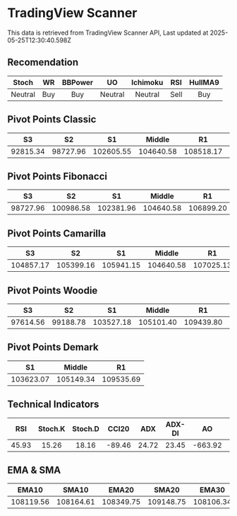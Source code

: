 # TradingView Scanner
This data is retrieved from TradingView Scanner API, Last updated at 2025-05-25T12:30:40.598Z

## Recomendation
| Stoch | WR | BBPower | UO | Ichimoku | RSI | HullMA9 |
| :---: | :---: | :---: | :---: | :---: | :---: | :---: |
| Neutral | Buy | Buy | Neutral | Neutral | Sell | Buy |

## Pivot Points Classic
| S3 | S2 | S1 | Middle | R1 | R2 | R3 |
| :---: | :---: | :---: | :---: | :---: | :---: | :---: |
| 92815.34 | 98727.96 | 102605.55 | 104640.58 | 108518.17 | 110553.20 | 116465.82 |

## Pivot Points Fibonacci
| S3 | S2 | S1 | Middle | R1 | R2 | R3 |
| :---: | :---: | :---: | :---: | :---: | :---: | :---: |
| 98727.96 | 100986.58 | 102381.96 | 104640.58 | 106899.20 | 108294.58 | 110553.20 |

## Pivot Points Camarilla
| S3 | S2 | S1 | Middle | R1 | R2 | R3 |
| :---: | :---: | :---: | :---: | :---: | :---: | :---: |
| 104857.17 | 105399.16 | 105941.15 | 104640.58 | 107025.13 | 107567.12 | 108109.11 |

## Pivot Points Woodie
| S3 | S2 | S1 | Middle | R1 | R2 | R3 |
| :---: | :---: | :---: | :---: | :---: | :---: | :---: |
| 97614.56 | 99188.78 | 103527.18 | 105101.40 | 109439.80 | 111014.01 | 115352.42 |

## Pivot Points Demark
| S1 | Middle | R1 |
| :---: | :---: | :---: |
| 103623.07 | 105149.34 | 109535.69 |

## Technical Indicators
| RSI | Stoch.K | Stoch.D | CCI20 | ADX | ADX-DI | AO | Mom | MACD | MACD | W.R | HullMA9 |
| :---: | :---: | :---: | :---: | :---: | :---: | :---: | :---: | :---: | :---: | :---: | :---: |
| 45.93 | 15.26 | 18.16 | -89.46 | 24.72 | 23.45 | -663.92 | 187.65 | -10.29 | 352.99 | -83.40 | 107282.50 |

## EMA & SMA
| EMA10 | SMA10 | EMA20 | SMA20 | EMA30 | SMA30 | EMA50 | SMA50 | EMA100 | SMA100 | EMA200 | SMA200 |
| :---: | :---: | :---: | :---: | :---: | :---: | :---: | :---: | :---: | :---: | :---: | :---: |
| 108119.56 | 108164.61 | 108349.75 | 109148.75 | 108106.34 | 108905.57 | 107251.74 | 107080.51 | 104851.69 | 105277.82 | 100600.16 | 100203.79 |